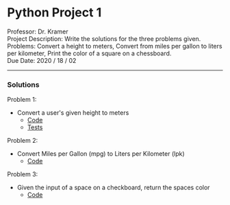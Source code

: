 # Python Project 1

Professor: Dr. Kramer \
Project Description: Write the solutions for the three problems given. \
Problems: Convert a height to meters, Convert from miles per gallon to liters per kilometer, Print the color of a square on a chessboard. \
Due Date: 2020 / 18 / 02

---

### Solutions

Problem 1:

- Convert a user's given height to meters
	- [Code](./badrchoubai_03_01__01.py)
	- [Tests](./test_badrchoubai_03_01__01.py)

Problem 2:

- Convert Miles per Gallon (mpg) to Liters per Kilometer (lpk)
	- [Code](/badrchoubai_03_01__02.py)

Problem 3:

- Given the input of a space on a checkboard, return the spaces color
	- [Code](/badrchoubai_03_01__03.py)
